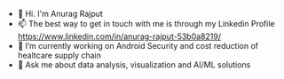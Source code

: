 - 👋 Hi. I'm Anurag Rajput
- 📫 The best way to get in touch with me is through my Linkedin Profile https://www.linkedin.com/in/anurag-rajput-53b0a8219/ 
- 🔭 I’m currently working on Android Security and cost reduction of healtcare supply chain
- 💬 Ask me about data analysis, visualization and AI/ML solutions
